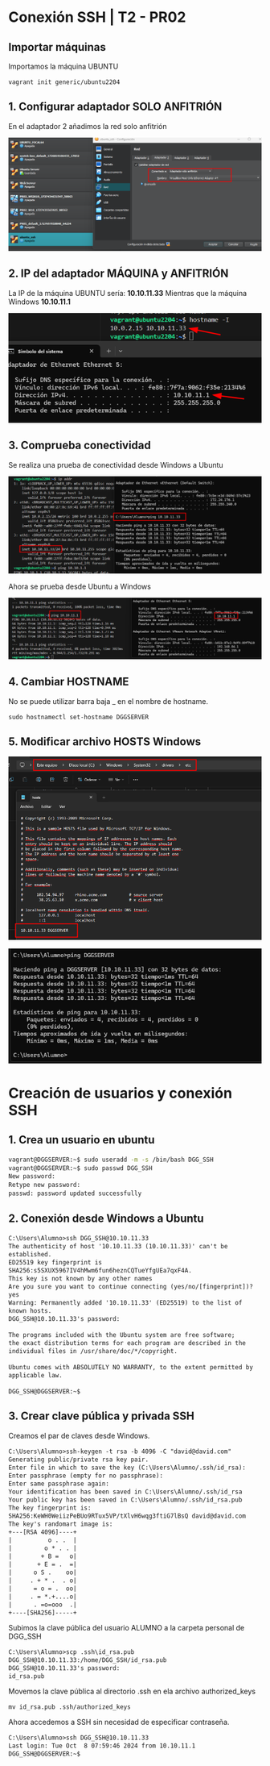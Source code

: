# Conexión SSH  | T2 - PR02

## Importar máquinas

Importamos la máquina UBUNTU

```
vagrant init generic/ubuntu2204
```

## 1. Configurar adaptador SOLO ANFITRIÓN

En el adaptador 2 añadimos la red solo anfitrión

![](../imagenes/PR02-1.png)

## 2. IP del adaptador MÁQUINA y ANFITRIÓN

La IP de la máquina UBUNTU sería: **10.10.11.33**
Mientras que la máquina Windows **10.10.11.1**

![](../imagenes/PR02-2.png)

## 3. Comprueba conectividad

Se realiza una prueba de conectividad desde Windows a Ubuntu

![](../imagenes/PR02-3.png)

Ahora se prueba desde Ubuntu a Windows

![](../imagenes/PR02-4.png)


## 4. Cambiar HOSTNAME

No se puede utilizar barra baja _ en el nombre de hostname.

```
sudo hostnamectl set-hostname DGGSERVER
```

## 5. Modificar archivo HOSTS Windows

![](../imagenes/PR02-5.png)

![](../imagenes/PR02-6.png)


# Creación de usuarios y conexión SSH

## 1. Crea un usuario en ubuntu

```bash
vagrant@DGGSERVER:~$ sudo useradd -m -s /bin/bash DGG_SSH
vagrant@DGGSERVER:~$ sudo passwd DGG_SSH
New password: 
Retype new password: 
passwd: password updated successfully
```
## 2. Conexión desde Windows a Ubuntu

```
C:\Users\Alumno>ssh DGG_SSH@10.10.11.33
The authenticity of host '10.10.11.33 (10.10.11.33)' can't be established.
ED25519 key fingerprint is SHA256:s5SXUX5967IV4hMwm6fun6heznCQTueYfgUEa7qxF4A.
This key is not known by any other names
Are you sure you want to continue connecting (yes/no/[fingerprint])? yes
Warning: Permanently added '10.10.11.33' (ED25519) to the list of known hosts.
DGG_SSH@10.10.11.33's password:

The programs included with the Ubuntu system are free software;
the exact distribution terms for each program are described in the
individual files in /usr/share/doc/*/copyright.

Ubuntu comes with ABSOLUTELY NO WARRANTY, to the extent permitted by
applicable law.

DGG_SSH@DGGSERVER:~$
```


## 3. Crear clave pública y privada SSH

Creamos el par de claves desde Windows.

```
C:\Users\Alumno>ssh-keygen -t rsa -b 4096 -C "david@david.com"
Generating public/private rsa key pair.
Enter file in which to save the key (C:\Users\Alumno/.ssh/id_rsa):
Enter passphrase (empty for no passphrase):
Enter same passphrase again:
Your identification has been saved in C:\Users\Alumno/.ssh/id_rsa
Your public key has been saved in C:\Users\Alumno/.ssh/id_rsa.pub
The key fingerprint is:
SHA256:KeWH0WeiizPeBUo9RTux5VP/tXlvH6wqg3ftiG7lBsQ david@david.com
The key's randomart image is:
+---[RSA 4096]----+
|          o . .  |
|         o * . . |
|        + B =   o|
|       + E = .  =|
|      o S .    oo|
|     . + * .  . o|
|      = o = .  oo|
|     . = *.+....o|
|      . =o=ooo  .|
+----[SHA256]-----+
```

Subimos la clave pública del usuario ALUMNO a la carpeta personal de DGG_SSH
```
C:\Users\Alumno>scp .ssh\id_rsa.pub DGG_SSH@10.10.11.33:/home/DGG_SSH/id_rsa.pub
DGG_SSH@10.10.11.33's password:
id_rsa.pub
```

Movemos la clave pública al directorio .ssh en ela archivo authorized_keys
```
mv id_rsa.pub .ssh/authorized_keys
```

Ahora accedemos a SSH sin necesidad de especificar contraseña.
```
C:\Users\Alumno>ssh DGG_SSH@10.10.11.33
Last login: Tue Oct  8 07:59:46 2024 from 10.10.11.1
DGG_SSH@DGGSERVER:~$
```